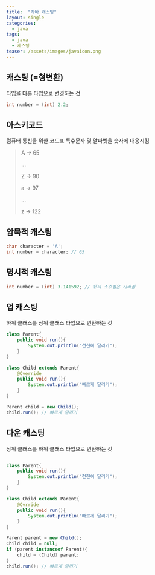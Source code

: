 ```yaml
---
title:  "자바 캐스팅"
layout: single
categories:
  - java
tags:
  - java
  - 캐스팅
teaser: /assets/images/javaicon.png
---
```


## 캐스팅 (=형변환)
타입을 다른 타입으로 변경하는 것
```java
int number = (int) 2.2;
```


## 아스키코드
컴퓨터 통신을 위한 코드표 특수문자 및 알파벳을 숫자에 대응시킴
> A -> 65
>
> ...
>
> Z -> 90
>
> a -> 97
>
> ...
>
> z -> 122

## 암묵적 캐스팅
```java
char character = 'A';
int number = character; // 65
```

## 명시적 캐스팅
```java
int number = (int) 3.141592; // 뒤의 소수점은 사라짐
```


## 업 캐스팅
하위 클래스를 상위 클래스 타입으로 변환하는 것
```java
class Parent{
    public void run(){
        System.out.println("천천히 달리기");
    }
}

class Child extends Parent{
    @Override
    public void run(){
        System.out.println("빠르게 달리기");
    }
}

Parent child = new Child();
child.run(); // 빠르게 달리기
```

## 다운 캐스팅
상위 클래스를 하위 클래스 타입으로 변환하는 것
```java

class Parent{
    public void run(){
        System.out.println("천천히 달리기");
    }
}

class Child extends Parent{
    @Ovrride
    public void run(){
        System.out.println("빠르게 달리기");
    }
}

Parent parent = new Child();
Child child = null;
if (parent instanceof Parent){
    child = (Child) parent;
}
child.run(); // 빠르게 달리기
```